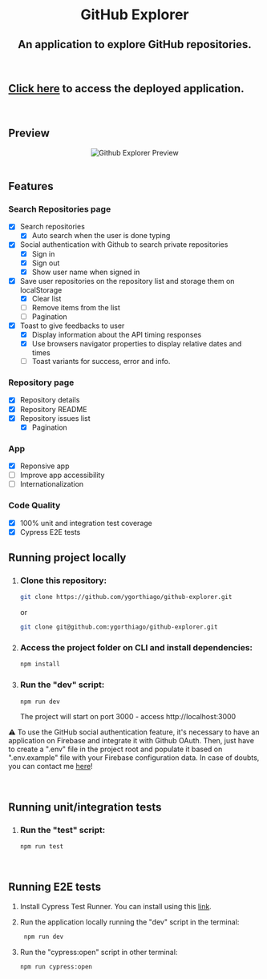 <h1 align="center">GitHub Explorer</h1>
<h2 align="center">An application to explore GitHub repositories.</h2>

<br/>

## <a href="https://github-explorer-ygorthiago.vercel.app/" target="_blank">Click here</a> to access the deployed application.

<br/>

## Preview
  <div align="center">
    <img alt="Github Explorer Preview" title="Github Explorer" src="https://i.ibb.co/TYzCdGn/github-explorer.gif" />
  </div>

<br/>

## Features
### Search Repositories page
- [x] Search repositories
  - [x] Auto search when the user is done typing
- [x] Social authentication with Github to search private repositories
  - [x] Sign in
  - [x] Sign out
  - [x] Show user name when signed in
- [x] Save user repositories on the repository list and storage them on localStorage
  - [x] Clear list
  - [ ] Remove items from the list
  - [ ] Pagination
- [x] Toast to give feedbacks to user
  - [x] Display information about the API timing responses
  - [x] Use browsers navigator properties to display relative dates and times
  - [ ] Toast variants for success, error and info.

### Repository page
- [X] Repository details
- [X] Repository README
- [x] Repository issues list
  - [x] Pagination

### App
- [x] Reponsive app
- [ ] Improve app accessibility
- [ ] Internationalization
### Code Quality
- [x] 100% unit and integration test coverage
- [x] Cypress E2E tests

## Running project locally

1. ### Clone this repository:
    ```bash
    git clone https://github.com/ygorthiago/github-explorer.git
    ```
    or 

    ```bash
    git clone git@github.com:ygorthiago/github-explorer.git
    ```

2. ### Access the project folder on CLI and install dependencies:
    ```bash
    npm install
    ```

3.  ### Run the "dev" script:
     ```bash
    npm run dev
     ``` 
     The project will start on port 3000 - access http://localhost:3000

⚠ To use the GitHub social authentication feature, it's necessary to have an application on Firebase and integrate it with Github OAuth.  Then, just have to create a ".env" file in the project root and populate it based on ".env.example" file with your Firebase configuration data.  In case of doubts, you can contact me [here](https://www.linkedin.com/in/ygorthiago/)! 


<br/>

## Running unit/integration tests
1.  ### Run the "test" script:
    ```bash
    npm run test
    ```

<br/>

## Running E2E tests
  1. Install Cypress Test Runner. You can install using this [link](https://docs.cypress.io/guides/getting-started/installing-cypress).

  2. Run the application locally running the "dev" script in the terminal:
     ```bash
      npm run dev
     ```

  3. Run the "cypress:open" script in other terminal:
     ```bash
     npm run cypress:open
     ```
